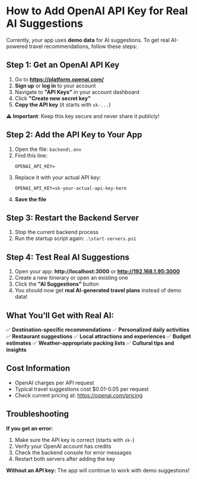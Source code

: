 # How to Add OpenAI API Key for Real AI Suggestions

Currently, your app uses **demo data** for AI suggestions. To get real AI-powered travel recommendations, follow these steps:

## Step 1: Get an OpenAI API Key

1. Go to **https://platform.openai.com/**
2. **Sign up** or **log in** to your account
3. Navigate to **"API Keys"** in your account dashboard
4. Click **"Create new secret key"**
5. **Copy the API key** (it starts with `sk-...`)

⚠️ **Important**: Keep this key secure and never share it publicly!

## Step 2: Add the API Key to Your App

1. Open the file: `backend\.env`
2. Find this line:
   ```
   OPENAI_API_KEY=
   ```
3. Replace it with your actual API key:
   ```
   OPENAI_API_KEY=sk-your-actual-api-key-here
   ```
4. **Save the file**

## Step 3: Restart the Backend Server

1. Stop the current backend process
2. Run the startup script again: `.\start-servers.ps1`

## Step 4: Test Real AI Suggestions

1. Open your app: **http://localhost:3000** or **http://192.168.1.95:3000**
2. Create a new itinerary or open an existing one
3. Click the **"AI Suggestions"** button
4. You should now get **real AI-generated travel plans** instead of demo data!

## What You'll Get with Real AI:

✅ **Destination-specific recommendations**
✅ **Personalized daily activities**
✅ **Restaurant suggestions**
✅ **Local attractions and experiences**
✅ **Budget estimates**
✅ **Weather-appropriate packing lists**
✅ **Cultural tips and insights**

## Cost Information

- OpenAI charges per API request
- Typical travel suggestions cost $0.01-0.05 per request
- Check current pricing at: https://openai.com/pricing

## Troubleshooting

**If you get an error:**
1. Make sure the API key is correct (starts with `sk-`)
2. Verify your OpenAI account has credits
3. Check the backend console for error messages
4. Restart both servers after adding the key

**Without an API key:** The app will continue to work with demo suggestions!